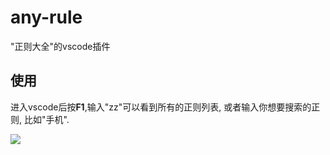 # any-rule 
"正则大全"的vscode插件

## 使用
进入vscode后按**F1**,输入"zz"可以看到所有的正则列表, 或者输入你想要搜索的正则, 比如"手机".

![](https://user-gold-cdn.xitu.io/2019/8/2/16c516c446d09f3b?w=420&h=243&f=gif&s=2557806)